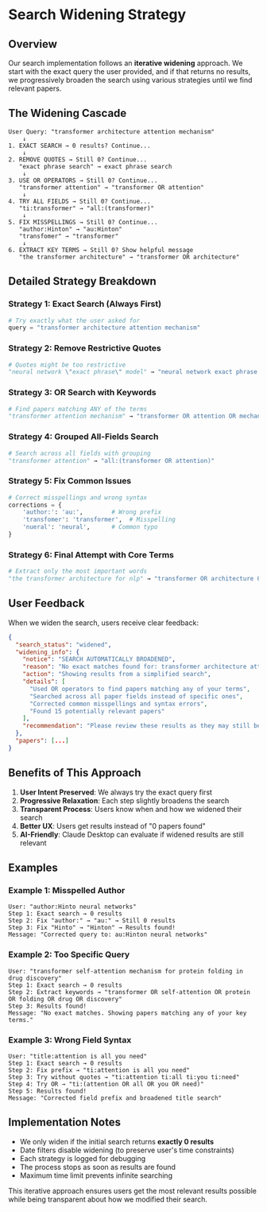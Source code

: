 # Search Widening Strategy

## Overview

Our search implementation follows an **iterative widening** approach. We start with the exact query the user provided, and if that returns no results, we progressively broaden the search using various strategies until we find relevant papers.

## The Widening Cascade

```
User Query: "transformer architecture attention mechanism"
    ↓
1. EXACT SEARCH → 0 results? Continue...
    ↓
2. REMOVE QUOTES → Still 0? Continue...
   "exact phrase search" → exact phrase search
    ↓
3. USE OR OPERATORS → Still 0? Continue...
   "transformer attention" → "transformer OR attention"
    ↓
4. TRY ALL FIELDS → Still 0? Continue...
   "ti:transformer" → "all:(transformer)"
    ↓
5. FIX MISSPELLINGS → Still 0? Continue...
   "author:Hinton" → "au:Hinton"
   "transfomer" → "transformer"
    ↓
6. EXTRACT KEY TERMS → Still 0? Show helpful message
   "the transformer architecture" → "transformer OR architecture"
```

## Detailed Strategy Breakdown

### Strategy 1: Exact Search (Always First)
```python
# Try exactly what the user asked for
query = "transformer architecture attention mechanism"
```

### Strategy 2: Remove Restrictive Quotes
```python
# Quotes might be too restrictive
"neural network \"exact phrase\" model" → "neural network exact phrase model"
```

### Strategy 3: OR Search with Keywords
```python
# Find papers matching ANY of the terms
"transformer attention mechanism" → "transformer OR attention OR mechanism"
```

### Strategy 4: Grouped All-Fields Search
```python
# Search across all fields with grouping
"transformer attention" → "all:(transformer OR attention)"
```

### Strategy 5: Fix Common Issues
```python
# Correct misspellings and wrong syntax
corrections = {
    'author:': 'au:',        # Wrong prefix
    'transfomer': 'transformer',  # Misspelling
    'nueral': 'neural',      # Common typo
}
```

### Strategy 6: Final Attempt with Core Terms
```python
# Extract only the most important words
"the transformer architecture for nlp" → "transformer OR architecture OR nlp"
```

## User Feedback

When we widen the search, users receive clear feedback:

```json
{
  "search_status": "widened",
  "widening_info": {
    "notice": "SEARCH AUTOMATICALLY BROADENED",
    "reason": "No exact matches found for: transformer architecture attention mechanism",
    "action": "Showing results from a simplified search",
    "details": [
      "Used OR operators to find papers matching any of your terms",
      "Searched across all paper fields instead of specific ones",
      "Corrected common misspellings and syntax errors",
      "Found 15 potentially relevant papers"
    ],
    "recommendation": "Please review these results as they may still be relevant to your needs"
  },
  "papers": [...]
}
```

## Benefits of This Approach

1. **User Intent Preserved**: We always try the exact query first
2. **Progressive Relaxation**: Each step slightly broadens the search
3. **Transparent Process**: Users know when and how we widened their search
4. **Better UX**: Users get results instead of "0 papers found"
5. **AI-Friendly**: Claude Desktop can evaluate if widened results are still relevant

## Examples

### Example 1: Misspelled Author
```
User: "author:Hinto neural networks"
Step 1: Exact search → 0 results
Step 2: Fix "author:" → "au:" → Still 0 results
Step 3: Fix "Hinto" → "Hinton" → Results found!
Message: "Corrected query to: au:Hinton neural networks"
```

### Example 2: Too Specific Query
```
User: "transformer self-attention mechanism for protein folding in drug discovery"
Step 1: Exact search → 0 results
Step 2: Extract keywords → "transformer OR self-attention OR protein OR folding OR drug OR discovery"
Step 3: Results found!
Message: "No exact matches. Showing papers matching any of your key terms."
```

### Example 3: Wrong Field Syntax
```
User: "title:attention is all you need"
Step 1: Exact search → 0 results  
Step 2: Fix prefix → "ti:attention is all you need"
Step 3: Try without quotes → "ti:attention ti:all ti:you ti:need"
Step 4: Try OR → "ti:(attention OR all OR you OR need)"
Step 5: Results found!
Message: "Corrected field prefix and broadened title search"
```

## Implementation Notes

- We only widen if the initial search returns **exactly 0 results**
- Date filters disable widening (to preserve user's time constraints)
- Each strategy is logged for debugging
- The process stops as soon as results are found
- Maximum time limit prevents infinite searching

This iterative approach ensures users get the most relevant results possible while being transparent about how we modified their search.
